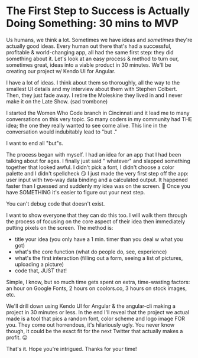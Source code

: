 # The First Step to Success is Actually Doing Something: 30 mins to MVP

Us humans, we think a lot. Sometimes we have ideas and *sometimes* they're
actually good ideas. Every human out there that's had a successful, profitable
& world-changing app, all had the same first step: they did something about it.
Let's look at an easy process & method to turn our, sometimes great, ideas into
a viable product in 30 minutes. We'll be creating our project w/ Kendo UI for
Angular.

I have a lot of ideas. I think about them so thoroughly, all the way to the
smallest UI details and my interview about them with Stephen Colbert. Then,
they just fade away. I retire the Moleskine they lived in and I never make it
on the Late Show. (sad trombone)

I started the Women Who Code branch in Cincinnati and it lead me to many
conversations on this very topic. So many coders in my community had THE idea;
the one they really wanted to see come alive. This line in the conversation
would indubitably lead to "but <insert excuse here>."

I want to end all "but"s.

The process began with myself. I had an idea for an app that I had been talking
about for ages. I finally just said " whatever" and slapped something together
that looked awful. I didn't pick a font, I didn't choose a color palette and I
didn't spellcheck 😏  I just made the very first step off the app: user input
with two-way data binding and a calculated output. It happened faster than I
guessed and suddenly my idea was on the screen. 🎉 Once you have SOMETHING it's
easier to figure out your next step.

You can't debug code that doesn't exist.

I want to show everyone that they can do this too. I will walk them through the
process of focusing on the core aspect of their idea then immediately putting
pixels on the screen.  The method is:
- title your idea (you only have a 1 min. timer than you deal w what you got)
- what's the core function (what do people do, see, experience)
- what's the first interaction (filling out a form, seeing a list of pictures,
  uploading a picture)
- code that, JUST that!

Simple, I know, but so much time gets spent on extra, time-wasting factors: an
hour on Google Fonts, 2 hours on coolors.co, 3 hours on stock images, etc.

We'll drill down using Kendo UI for Angular & the angular-cli making a project
in 30 minutes or less. In the end I'll reveal that the project we actual made
is a tool that pics a random font, color scheme and logo image FOR you. They
come out horrendous, it's hilariously ugly. You never know though, it could be
the exact fit for the next Twitter that actually makes a profit. 😛

That's it. Hope you're intrigued. Thanks for your time!

